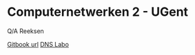 # Computernetwerken 2 - UGent

Q/A Reeksen

[Gitbook url](https://ciberth.gitbooks.io/ugent-cn2/content/)
[DNS Labo](https://github.com/Ciberth/Labo1-DNS)
